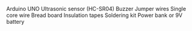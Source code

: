 Arduino UNO
Ultrasonic sensor (HC-SR04)
Buzzer
Jumper wires
Single core wire
Bread board
Insulation tapes
Soldering kit
Power bank or 9V battery